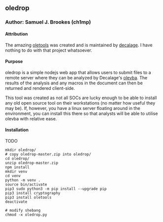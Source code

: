 ## oledrop
### Author: Samuel J. Brookes (ch1mp)

#### Attribution
The amazing [oletools](https://github.com/decalage2/oletools) was created and is maintained by [decalage](http://www.decalage.info). I have nothing to do with that project whatsoever. 

#### Purpose
oledrop is a simple nodejs web app that allows users to submit files to a remote server where they can be analyzed by Decalage's [olevba](https://github.com/decalage2/oletools/wiki/olevba). The results of the analysis and any macros in the document can then be returned and rendered client-side. 

This tool was created as not all SOCs are lucky enough to be able to install any old open source tool on their workstations (no matter how useful they may be). If, however, you have a linux server floating around in the environment, you can install this there so that analysts will be able to utilise olevba with relative ease. 

#### Installation
TODO
```
mkdir oledrop/
# copy oledrop-master.zip into oledrop/
cd oledrop/
unzip oledrop-master.zip
npm install
mkdir venv
cd venv
python -m venv .
source bin/activate
pip3 sudo python3 -m pip install --upgrade pip
pip3 install cryptography
pip3 install oletools
deactivate

# modify shebang
chmod -x oledrop.py 
```
